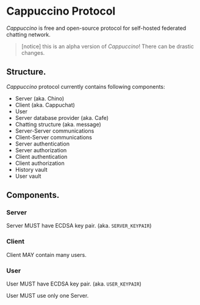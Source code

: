 # Cappuccino Protocol
*Cappuccino* is free and open-source protocol for self-hosted federated chatting network.

> [notice]
> this is an alpha version of *Cappuccino*!
> There can be drastic changes.

## Structure.
*Cappuccino* protocol currently contains following components:

* Server (aka. Chino)
* Client (aka. Cappuchat)
* User
* Server database provider (aka. Cafe)
* Chatting structure (aka. message)
* Server-Server communications
* Client-Server communications
* Server authentication
* Server authorization
* Client authentication
* Client authorization
* History vault
* User vault

## Components.
### Server
Server MUST have ECDSA key pair. (aka. `SERVER_KEYPAIR`)

### Client
Client MAY contain many users.

### User
User MUST have ECDSA key pair. (aka. `USER_KEYPAIR`)

User MUST use only one Server.
